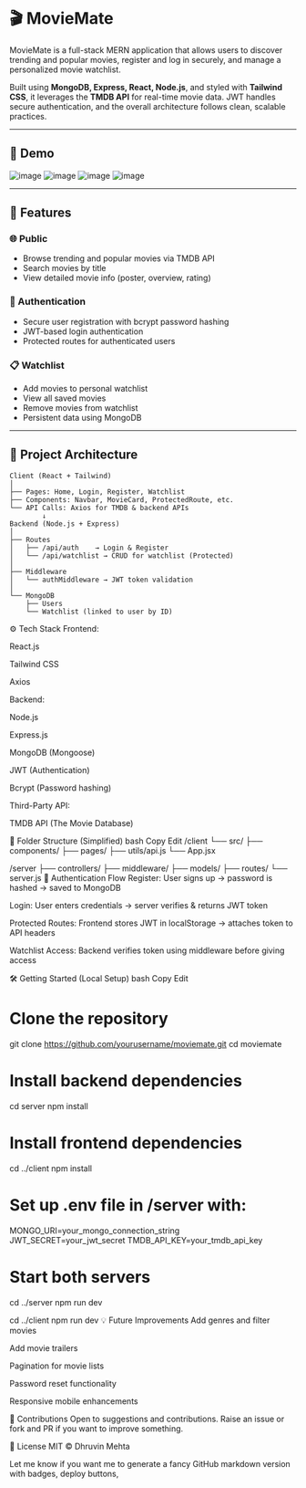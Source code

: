 # 🎬 MovieMate

MovieMate is a full-stack MERN application that allows users to discover trending and popular movies, register and log in securely, and manage a personalized movie watchlist.

Built using **MongoDB, Express, React, Node.js**, and styled with **Tailwind CSS**, it leverages the **TMDB API** for real-time movie data. JWT handles secure authentication, and the overall architecture follows clean, scalable practices.

---

## 📸 Demo
![image](https://github.com/user-attachments/assets/89aad31e-12b2-425b-ad71-ee393c5e7dca)
![image](https://github.com/user-attachments/assets/59f57081-c6f8-4895-9d0d-6a2ec84b5251)
![image](https://github.com/user-attachments/assets/fb5c1bfa-0bd5-4610-8f81-0db411e4df5b)
![image](https://github.com/user-attachments/assets/c68efa5b-8307-405a-a286-827cfefd6bf8)


---

## 🚀 Features

### 🌐 Public
- Browse trending and popular movies via TMDB API
- Search movies by title
- View detailed movie info (poster, overview, rating)

### 🔐 Authentication
- Secure user registration with bcrypt password hashing
- JWT-based login authentication
- Protected routes for authenticated users

### 📋 Watchlist
- Add movies to personal watchlist
- View all saved movies
- Remove movies from watchlist
- Persistent data using MongoDB

---

## 🧠 Project Architecture
```plaintext
Client (React + Tailwind)
│
├── Pages: Home, Login, Register, Watchlist
├── Components: Navbar, MovieCard, ProtectedRoute, etc.
└── API Calls: Axios for TMDB & backend APIs
        ↓
Backend (Node.js + Express)
│
├── Routes
│   ├── /api/auth    → Login & Register
│   └── /api/watchlist → CRUD for watchlist (Protected)
│
├── Middleware
│   └── authMiddleware → JWT token validation
│
└── MongoDB
    ├── Users
    └── Watchlist (linked to user by ID)
```
⚙️ Tech Stack
Frontend:

React.js

Tailwind CSS

Axios

Backend:

Node.js

Express.js

MongoDB (Mongoose)

JWT (Authentication)

Bcrypt (Password hashing)

Third-Party API:

TMDB API (The Movie Database)

📁 Folder Structure (Simplified)
bash
Copy
Edit
/client
  └── src/
      ├── components/
      ├── pages/
      ├── utils/api.js
      └── App.jsx

/server
  ├── controllers/
  ├── middleware/
  ├── models/
  ├── routes/
  └── server.js
🔐 Authentication Flow
Register: User signs up → password is hashed → saved to MongoDB

Login: User enters credentials → server verifies & returns JWT token

Protected Routes: Frontend stores JWT in localStorage → attaches token to API headers

Watchlist Access: Backend verifies token using middleware before giving access

🛠️ Getting Started (Local Setup)
bash
Copy
Edit
# Clone the repository
git clone https://github.com/yourusername/moviemate.git
cd moviemate

# Install backend dependencies
cd server
npm install

# Install frontend dependencies
cd ../client
npm install

# Set up .env file in /server with:
MONGO_URI=your_mongo_connection_string
JWT_SECRET=your_jwt_secret
TMDB_API_KEY=your_tmdb_api_key

# Start both servers
cd ../server
npm run dev

cd ../client
npm run dev
💡 Future Improvements
Add genres and filter movies

Add movie trailers

Pagination for movie lists

Password reset functionality

Responsive mobile enhancements

🤝 Contributions
Open to suggestions and contributions. Raise an issue or fork and PR if you want to improve something.

📄 License
MIT © Dhruvin Mehta



Let me know if you want me to generate a fancy GitHub markdown version with badges, deploy buttons, 
